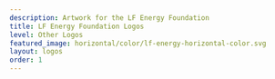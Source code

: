 ```yaml
---
description: Artwork for the LF Energy Foundation
title: LF Energy Foundation Logos
level: Other Logos
featured_image: horizontal/color/lf-energy-horizontal-color.svg 
layout: logos
order: 1 
---
```


